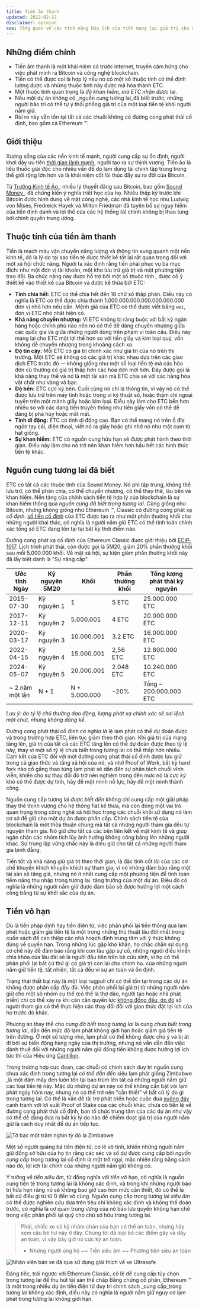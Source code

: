 ```yaml
---
title: Tiền âm thanh
updated: 2022-02-22
disclaimer: opinion
seo: Tổng quan về các tính năng hữu ích của tiền mang lại giá trị cho nó và cách một số blockchain, bao gồm Ethereum Classic và Bitcoin, cố ý áp dụng các tính năng này vào chính sách tiền tệ của họ để đảm bảo phân cấp và tuổi thọ.
---
```


## Những điểm chính

- Tiền âm thanh là một khái niệm có trước internet, truyền cảm hứng cho việc phát minh ra Bitcoin và công nghệ blockchain.
- Tiền có thể được coi là hợp lý nếu nó có một số thuộc tính có thể định lượng được và những thuộc tính này được mã hóa thành ETC.
- Một thuộc tính quan trọng là _độ khan hiếm, mà ETC nhận được_ lai.
- Nếu một dự án không có _nguồn cung tương lai_đã biết trước, những người bảo trì có thể tự ý thổi phồng giá trị của một loại tiền tệ khỏi người nắm giữ.
- Rủi ro này vẫn tồn tại tất cả các chuỗi không có đường cong phát thải cố định, bao gồm cả Ethereum ™.

## Giới thiệu

Xương sống của các nền kinh tế mạnh, người cung cấp sự ổn định, người khơi dậy ưu tiên [thời gian lành mạnh](https://www.youtube.com/watch?v=k5XbLm3pEfI), người tạo ra sự thịnh vượng. Tiền ảo là liều thuốc giải độc cho nhiều vấn đề do lạm dụng tài chính tập trung trong thế giới rộng lớn hơn và là khái niệm cốt lõi thúc đẩy sự ra đời của Bitcoin.

Từ [ Trường Kinh tế Áo ](https://mises.org/topics/bitcoin), nhiều lý thuyết đằng sau Bitcoin, bao gồm [ Sound Money ](https://mises.org/library/rule-sound-money), đã chứng kiến ý nghĩa triết học của họ. Nhiều thập kỷ trước khi Bitcoin được hình dung về mặt công nghệ, các nhà kinh tế học như Ludwig von Mises, Fredreick Hayek và Milton Friedman đã tuyên bố sự nguy hiểm của tiền định danh và lợi thế của các hệ thống tài chính không bị thao túng bởi chính quyền trung ương.

## Thuộc tính của tiền âm thanh

Tiền là mạch máu vận chuyển năng lượng và thông tin xung quanh một nền kinh tế, đó là lý do tại sao tiền tệ được thiết kế tốt lại rất quan trọng đối với một xã hội chức năng. Người ta xác định rằng tiền phải phục vụ ba mục đích: như một đơn vị tài khoản, một kho lưu trữ giá trị và một phương tiện trao đổi. Ba chức năng này được hỗ trợ bởi một số thuộc tính [](https://cryptowhat.com/properties-of-sound-money/), được cố ý thiết kế vào thiết kế của Bitcoin và được kế thừa bởi ETC:

- **Tính chia hết:** ETC có thể chia hết đến 18 chữ số thập phân. Điều này có nghĩa là ETC có thể được chia thành 1.000.000.000.000.000.000.000 đơn vị nhỏ hơn nếu cần. Mệnh giá của ETC có thể được viết bằng `wei`, đơn vị ETC nhỏ nhất hiện có.
- **Khả năng chuyển nhượng:** Vì ETC không bị ràng buộc với bất kỳ ngân hàng hoặc chính phủ nào nên nó có thể dễ dàng chuyển nhượng giữa các quốc gia và giữa những người dùng trên phạm vi toàn cầu. Điều này mang lại cho ETC một lợi thế hơn so với tiền giấy và kim loại quý, vốn không dễ chuyển nhượng trong khoảng cách xa.
- **Độ tin cậy:** Mỗi ETC có giá trị chính xác như giá trị của nó trên thị trường. Một ETC sẽ không có các giá trị khác nhau dựa trên các giao dịch ETC trước đó — không giống như một số loại tiền tệ mà các hóa đơn cũ thường có giá trị thấp hơn các hóa đơn mới hơn. Đây được gọi là khả năng thay thế và nó là một tài sản mà ETC chia sẻ với các hàng hóa vật chất như vàng và bạc.
- **Độ bền:** ETC cực kỳ bền. Cuối cùng nó chỉ là thông tin, vì vậy nó có thể được lưu trữ trên máy tính hoặc trong ví kỹ thuật số, hoặc thậm chí ngoại tuyến trên một mảnh giấy hoặc kim loại. Điều này làm cho ETC bền hơn nhiều so với các dạng tiền truyền thống như tiền giấy vốn có thể dễ dàng bị phá hủy hoặc mất mát.
- **Tính di động:** ETC có tính di động cao. Bạn có thể mang nó trên ổ đĩa ngón tay cái, điện thoại, viết nó ra giấy hoặc ghi nhớ nó như một cụm từ hạt giống.
- **Sự khan hiếm:** ETC có nguồn cung hữu hạn sẽ được phát hành theo thời gian. Điều này làm cho nó trở nên khan hiếm hơn hầu hết các hình thức tiền tệ khác.

## Nguồn cung tương lai đã biết

ETC có tất cả các thuộc tính của Sound Money. Nó phi tập trung, không thể lưu trữ, có thể phân chia, có thể chuyển nhượng, có thể thay thế, lâu bền và khan hiếm. Nền tảng của chính sách tiền tệ hợp lý của blockchain là sự khan hiếm thông qua _nguồn cung đã biết trong tương lai_. Cũng giống như Bitcoin, nhưng không giống như Ethereum ™, Classic có đường cong phát xạ _cố định_. [số tiền cố định](https://etcis.money/) của ETC được tạo ra như một phần thưởng khối cho những người khai thác, có nghĩa là người nắm giữ ETC có thể tính toán chính xác tổng số ETC đang tồn tại tại bất kỳ thời điểm nào.

Đường cong phát xạ cố định của Ethereum Classic được giới thiệu bởi [ECIP-1017](https://ecips.ethereumclassic.org/ECIPs/ecip-1017). Lịch trình phát thải, còn được gọi là 5M20, giảm 20% phần thưởng khối sau mỗi 5.000.000 khối. Về mặt xã hội, sự kiện giảm phần thưởng khối này đã lấy biệt danh là "Sự nâng cấp".

| Ước tính Ngày   | Kỷ nguyên 5M20 | Khối          | Phần thưởng khối | Tổng lượng phát thải kỷ nguyên |
| --------------- | -------------- | ------------- | ---------------- | ------------------------------ |
| 2015-07-30      | Kỷ nguyên 1    | 1             | 5 ETC            | 25.000.000 ETC                 |
| 2017-12-11      | Kỷ nguyên 2    | 5.000.001     | 4 ETC            | 20.000.000 ETC                 |
| 2020-03-17      | Kỷ nguyên 3    | 10.000.001    | 3.2 ETC          | 16.000.000 ETC                 |
| 2022-04-15      | Kỷ nguyên 4    | 15.000.001    | 2,56 ETC         | 12.800.000 ETC                 |
| 2024-05-07      | Kỷ nguyên 5    | 20.000.001    | 2.048 ETC        | 10.240.000 ETC                 |
| ~ 2 năm một lần | N + 1          | N + 5.000.000 | -20%             | Tổng ~ 200.000.000 ETC         |

_Lưu ý: do tỷ lệ chú thường dao động, lượng phát xạ chính xác sẽ sai lệch một chút, nhưng không đáng kể._

Đường cong phát thải cố định _có nghĩa là_ lệ lạm phát có thể dự đoán được và trong trường hợp ETC, liên tục giảm theo thời gian. Khi giá trị của mạng tăng lên, giá trị của tất cả các ETC tăng lên có thể dự đoán được theo tỷ lệ này, thay vì một số tỷ lệ chưa biết trong tương lai có thể thấp hơn nhiều. Cam kết của ETC đối với một đường cong phát thải cố định được lưu giữ trong cả giao thức và tầng xã hội của nó, và nhờ Proof of Work, bất kỳ hard fork nào cố gắng thao túng lạm phát sẽ dẫn đến sự phân tách chuỗi vĩnh viễn, khiến cho sự thay đổi đó trở nên nghiêm trọng đến mức nó là _cực kỳ_ khó có thể được dự tính, hãy để một mình nỗ lực, hãy để một mình thành công.

Nguồn cung cấp tương lai _được biết đến_ không chỉ cung cấp một giải pháp thay thế thịnh vượng cho hệ thống fiat kế thừa, mà còn đóng một vai trò quan trọng trong công nghệ xã hội học trong các chuỗi khối sử dụng nó làm cơ sở để giữ cho một dự án được phân cấp. Chính sách tiền tệ của blockchain là một thỏa thuận chung mà tất cả những người tham gia đều tự nguyện tham gia. Nó giữ cho tất cả các bên liên kết về mặt kinh tế và giúp ngăn chặn các nhóm tích lũy ảnh hưởng không công bằng lên những người khác. Sự trung lập vững chắc này là điều giữ cho tất cả những người tham gia bình đẳng.

Tiền tốt và khả năng giữ giá trị theo thời gian, là đặc tính cốt lõi của các cơ chế khuyến khích khuyến khích sự tham gia, vì nó không đảm bảo rằng một tài sản sẽ tăng giá, nhưng nó ít nhất cung cấp một phương tiện để tính toán tiềm năng thu nhập trong tương lai. tăng trưởng của một dự án. Điều đó có nghĩa là những người nắm giữ được đảm bảo sẽ được hưởng lợi một cách công bằng từ sự khởi sắc của dự án.

## Tiền vô hạn

Dù là tiền pháp định hay tiền điện tử, việc phân phối lại tiền thông qua lạm phát hoặc giảm giá tiền tệ là một trong những thủ thuật lâu đời nhất trong cuốn sách để can thiệp các nhà hoạch định trung tâm với ý thức không đúng về quyền hạn. Trong những lúc gặp khó khăn, họ chắc chắn sử dụng cơ chế này để đảm bảo rằng khi con tàu gặp sự cố, những người điều khiển chìa khóa của lâu đài sẽ là người đầu tiên trên bè cứu sinh, vì họ có thể phân phối lại bất cứ thứ gì có giá trị còn lại cho chính họ. của những người nắm giữ tiền tệ, tất nhiên, tất cả đều vì sự an toàn và ổn định.

Trạng thái thất bại này là một loại rugpull chỉ có thể tồn tại trong các dự án không được phân cấp đầy đủ. Việc phân phối lại giá trị từ những người nắm giữ cho một số nhóm cụ thể (có thể là thợ đào, người tạo hoặc nhà phát triển) chỉ có thể xảy ra khi cán cân quyền lực [không đồng đều, do đó](/why-classic/decentralism#balancing-power) số người tham gia có thể thực hiện các thay đổi đối với giao thức đặt lợi ích của họ trước đó khác.

Phương án thay thế cho _cung đã biết trong tương lai_ là cung _chưa biết trong tương lai_, dẫn đến mức độ lạm phát không giới hạn hoặc giảm giá tiền tệ trên đường. Ở một số lượng nhỏ, lạm phát có thể không được chú ý và bị át đi bởi sự biến động hàng ngày của thị trường, nhưng nó vẫn dẫn đến việc đánh thuế đối với những người nắm giữ đồng tiền không được hưởng lợi ích tức thì của Hiệu ứng [Cantillon](https://cointelegraph.com/explained/from-cash-to-crypto-the-cantillon-effect-vs-the-nakamoto-effect).

Trong trường hợp cực đoan, các chuỗi có chính sách duy trì nguồn cung chưa xác định trong tương lai _có thể dẫn đến_ siêu lạm phát giống Zimbabwe [,](https://en.wikipedia.org/wiki/Hyperinflation_in_Zimbabwe)là một đám mây đen luôn tồn tại bao trùm lên tất cả những người nắm giữ các loại tiền tệ này. Mặc dù những dự án này có thể không cần bật vòi lạm phát ngày hôm nay, nhưng nó có thể trở nên "cần thiết" vì bất cứ lý do gì trong tương lai. Có thể là vấn đề tài trợ phát triển hoặc cuộc đua [xuống đáy](/why-classic/proof-of-work#the-apr-arms-race) cạnh tranh với lợi suất Proof of Stake của các chuỗi khác, chưa có tiền lệ về đường cong phát thải cố định, ban tổ chức trung tâm của các dự án như vậy có thể dễ dàng đưa ra bất kỳ lý do nào để chiếm đoạt giá trị của người nắm giữ là cách duy nhất để dự án tiếp tục.

![Tờ bạc một trăm nghìn tỷ đô la Zimbabwe](./zimbabwedollar.jpg)

Một số người quảng bá tiền điện tử, có lẽ vô tình, khiến những người nắm giữ đồng sở hữu của họ tin rằng các séc và số dư được cung cấp bởi _nguồn cung cấp_ trong tương lai cố định là một trở ngại, mặc nhiên rằng bằng cách nào đó, lợi ích tài chính của những người nắm giữ không có.

Ý tưởng về _tiền siêu âm_, từ đồng nghĩa với _tiền vô hạn_, có nghĩa là nguồn cung tiền tệ trong tương lai là không xác định, và trong khi những người bảo trì hứa hẹn rằng nó sẽ không bao giờ cao hơn mức cần thiết, đó có thể là bất cứ điều gì từ từ 0 đến vô cùng. Nguồn cung cấp trong tương lai _siêu âm_ có thể được nghiên cứu dựa trên tiêu chí không xác định và không thể đoán trước, có nghĩa là cơ quan trung ương của nó bảo lưu quyền không hạn chế trong việc phân phối lại quỹ cho chủ sở hữu trong tương lai.

> Phải, chiếc xe cũ kỹ nhàm chán của bạn có thể an toàn, nhưng hãy xem cậu bé hư này ở đây. Chúng tôi đã loại bỏ các điểm gãy và dây an toàn, vì vậy bây giờ nó cực kỳ an toàn.
> 
> - Những người ủng hộ ~~ Tiền siêu âm ~~ Phương tiện siêu an toàn

![Nhân viên bán xe đã qua sử dụng giải thích về xe Ultrasafe](./ultrasafe.jpg)

Đáng tiếc, trái ngược với Ethereum Classic, có lẽ để cung cấp tùy chọn trong tương lai để thu hút tài sản thế chấp Bằng chứng cổ phần, Ethereum ™ là một trong nhiều dự án tiền điện tử duy trì chính sách _cung cấp_trong tương lai không xác định, điều này có nghĩa là người nắm giữ nguy cơ lạm phát trong tương lai không giới hạn.

